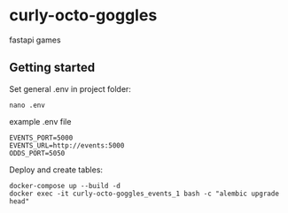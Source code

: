 # curly-octo-goggles
fastapi games

## Getting started

Set general .env in project folder:

    nano .env
    
example .env file
    
    EVENTS_PORT=5000
    EVENTS_URL=http://events:5000
    ODDS_PORT=5050

Deploy and create tables:
    
    docker-compose up --build -d
    docker exec -it curly-octo-goggles_events_1 bash -c "alembic upgrade head"